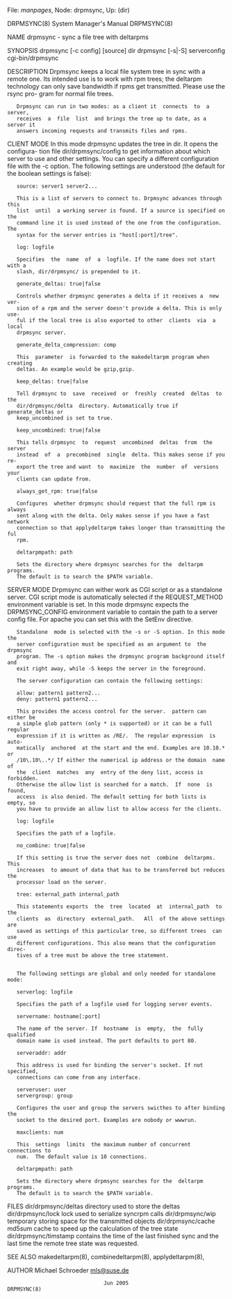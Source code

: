 File: *manpages*,  Node: drpmsync,  Up: (dir)

DRPMSYNC(8)                 System Manager's Manual                DRPMSYNC(8)



NAME
       drpmsync - sync a file tree with deltarpms


SYNOPSIS
       drpmsync [-c config] [source] dir
       drpmsync [-s|-S] serverconfig
       cgi-bin/drpmsync


DESCRIPTION
       Drpmsync keeps a local file system tree in sync with a remote one.  Its
       intended use is to work with rpm trees;  the  deltarpm  technology  can
       only  save bandwidth if rpms get transmitted. Please use the rsync pro-
       gram for normal file trees.

       Drpmsync can run in two modes: as a client it  connects  to  a  server,
       receives  a  file  list  and brings the tree up to date, as a server it
       answers incoming requests and transmits files and rpms.


CLIENT MODE
       In this mode drpmsync updates the tree in dir.  It opens the configura-
       tion  file dir/drpmsync/config to get information about which server to
       use and other settings.  You can specify a different configuration file
       with the -c option.  The following settings are understood (the default
       for the boolean settings is false):

       source: server1 server2...

       This is a list of servers to connect to. Drpmsync advances through this
       list  until  a working server is found. If a source is specified on the
       command line it is used instead of the one from the configuration.  The
       syntax for the server entries is "host[:port]/tree".

       log: logfile

       Specifies  the  name  of  a  logfile. If the name does not start with a
       slash, dir/drpmsync/ is prepended to it.

       generate_deltas: true|false

       Controls whether drpmsync generates a delta if it receives a  new  ver-
       sion of a rpm and the server doesn't provide a delta. This is only use-
       ful if the local tree is also exported to other  clients  via  a  local
       drpmsync server.

       generate_delta_compression: comp

       This  parameter  is forwarded to the makedeltarpm program when creating
       deltas. An example would be gzip,gzip.

       keep_deltas: true|false

       Tell drpmsync to  save  received  or  freshly  created  deltas  to  the
       dir/drpmsync/delta  directory. Automatically true if generate_deltas or
       keep_uncombined is set to true.

       keep_uncombined: true|false

       This tells drpmsync  to  request  uncombined  deltas  from  the  server
       instead  of  a  precombined  single  delta. This makes sense if you re-
       export the tree and want  to  maximize  the  number  of  versions  your
       clients can update from.

       always_get_rpm: true|false

       Configures  whether drpmsync should request that the full rpm is always
       sent along with the delta. Only makes sense if you have a fast  network
       connection so that applydeltarpm takes longer than transmitting the ful
       rpm.

       deltarpmpath: path

       Sets the directory where drpmsync searches for the  deltarpm  programs.
       The default is to search the $PATH variable.


SERVER MODE
       Drpmsync  can wither work as CGI script or as a standalone server.  CGI
       script mode is automatically selected if the REQUEST_METHOD environment
       variable  is  set.  In  this  mode drpmsync expects the DRPMSYNC_CONFIG
       environment variable to contain the path to a server config file.   For
       apache you can set this with the SetEnv directive.

       Standalone  mode is selected with the -s or -S option. In this mode the
       server configuration must be specified as an argument to  the  drpmsync
       program. The -s option makes the drpmsync program background itself and
       exit right away, while -S keeps the server in the foreground.

       The server configuration can contain the following settings:

       allow: pattern1 pattern2...
       deny: pattern1 pattern2...

       This provides the access control for the server.  pattern can either be
       a simple glob pattern (only * is supported) or it can be a full regular
       expression if it is written as /RE/.  The regular expression  is  auto-
       matically  anchored  at the start and the end. Examples are 10.10.*  or
       /10\.10\..*/ If either the numerical ip address or the domain  name  of
       the  client  matches  any  entry of the deny list, access is forbidden.
       Otherwise the allow list is searched for a match.  If  none  is  found,
       access  is also denied. The default setting for both lists is empty, so
       you have to provide an allow list to allow access for the clients.

       log: logfile

       Specifies the path of a logfile.

       no_combine: true|false

       If this setting is true the server does not  combine  deltarpms.   This
       increases  to amount of data that has to be transferred but reduces the
       processor load on the server.

       tree: external_path internal_path

       This statements exports  the  tree  located  at  internal_path  to  the
       clients  as  directory  external_path.   All  of the above settings are
       saved as settings of this particular tree, so different trees  can  use
       different configurations. This also means that the configuration direc-
       tives of a tree must be above the tree statement.


       The following settings are global and only needed for standalone mode:

       serverlog: logfile

       Specifies the path of a logfile used for logging server events.

       servername: hostname[:port]

       The name of the server. If  hostname  is  empty,  the  fully  qualified
       domain name is used instead. The port defaults to port 80.

       serveraddr: addr

       This address is used for binding the server's socket. If not specified,
       connections can come from any interface.

       serveruser: user
       servergroup: group

       Configures the user and group the servers swicthes to after binding the
       socket to the desired port. Examples are nobody or wwwrun.

       maxclients: num

       This  settings  limits  the maximum number of concurrent connections to
       num.  The default value is 10 connections.

       deltarpmpath: path

       Sets the directory where drpmsync searches for the  deltarpm  programs.
       The default is to search the $PATH variable.


FILES
       dir/drpmsync/deltas
              directory used to store the deltas
       dir/drpmsync/lock
              lock used to serialize syncrpm calls
       dir/drpmsync/wip
              temporary storing space for the transmitted objects
       dir/drpmsync/cache
              md5sum cache to speed up the calculation of the tree state
       dir/drpmsync/timstamp
              contains  the  time  of the last finished sync and the last time
              the remote tree state was requested.

SEE ALSO
       makedeltarpm(8), combinedeltarpm(8), applydeltarpm(8),

AUTHOR
       Michael Schroeder <mls@suse.de>



                                   Jun 2005                        DRPMSYNC(8)

